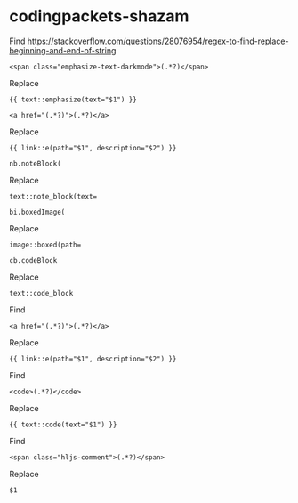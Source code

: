 # codingpackets-shazam

Find
https://stackoverflow.com/questions/28076954/regex-to-find-replace-beginning-and-end-of-string
```
<span class="emphasize-text-darkmode">(.*?)</span>
```

Replace
```
{{ text::emphasize(text="$1") }}
```

```
<a href="(.*?)">(.*?)</a>
```

Replace
```
{{ link::e(path="$1", description="$2") }}
```

```
nb.noteBlock(
```

Replace
```
text::note_block(text=
```

```
bi.boxedImage(
```

Replace
```
image::boxed(path=
```

```
cb.codeBlock
```

Replace
```
text::code_block
```

Find
```
<a href="(.*?)">(.*?)</a>
```

Replace
```
{{ link::e(path="$1", description="$2") }}
```

Find
```
<code>(.*?)</code>
```

Replace
```
{{ text::code(text="$1") }}
```

Find 
```
<span class="hljs-comment">(.*?)</span>
```

Replace
```
$1
```